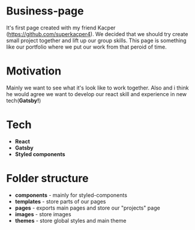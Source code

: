 # Business-page

It's first page created with my friend Kacper (https://github.com/superkacper4). We decided that we should try create small project together and lift up our group skills. This page is something like our portfolio where we put our work from that peroid of time.

# Motivation

Mainly we want to see what it's look like to work together. Also and i think he would agree we want to develop our react skill and experience in new tech(<b>Gatsby!</b>)

# Tech

- <b>React</b>
- <b>Gatsby</b>
- <b>Styled components</b>

# Folder structure 

- <b>components</b> - mainly for styled-components
- <b>templates</b> - store parts of our pages
- <b>pages</b> - exports main pages and store our "projects" page 
- <b>images</b> - store images
- <b>themes</b> - store global styles and main theme
